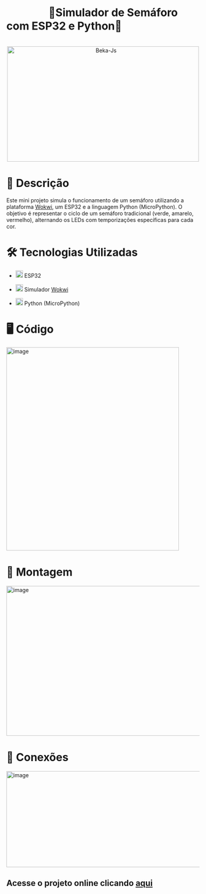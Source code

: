 #  ­­­­­ㅤㅤㅤㅤ­­­­­­­­ 🚦Simulador de Semáforo com ESP32 e Python🚦
<div align="center"><br>
  <img align="center" alt="Beka-Js" height="300" width="500" src="https://github.com/user-attachments/assets/a1d0c0cc-b136-43fb-83cd-75c1eea68f1a">
</div>

# 🧾 Descrição

  Este mini projeto simula o funcionamento de um semáforo utilizando a plataforma [Wokwi](https://wokwi.com/), um ESP32 e a linguagem Python (MicroPython). O objetivo é representar o ciclo de um semáforo tradicional (verde, amarelo, vermelho), alternando os LEDs com temporizações específicas para cada cor.

# 🛠️ Tecnologias Utilizadas
-  <img width="19" height="19" alt="image" src="https://github.com/user-attachments/assets/c6a1d127-694e-4f36-8d0b-cf6472fb6a2f" /> ESP32 

- <img width="19" height="19" alt="image" src="https://github.com/user-attachments/assets/01203440-93f1-4076-b990-ac7c10172c46" /> Simulador [Wokwi](https://wokwi.com/)

- <img width="19" height="19" alt="image" src="https://github.com/user-attachments/assets/4e8c3dcd-ea0b-4958-9b52-6b8a6580f2cc" /> Python (MicroPython)
  

# 🖥️ Código

<img width="450" height="529" alt="image" src="https://github.com/user-attachments/assets/dd1c9fd6-afdd-4cf6-b4aa-a79231e7c2bb" />

# 🔨 Montagem

<img width="600" height="390" alt="image" src="https://github.com/user-attachments/assets/057ef7dd-806d-46ba-a975-0570aff528be" />

# 📌 Conexões
<img width="550" height="250" alt="image" src="https://github.com/user-attachments/assets/f2248bd2-eeff-476e-b31c-c63d229cc576" />

## Acesse o projeto online clicando [aqui](https://wokwi.com/projects/438007637410851841) 
